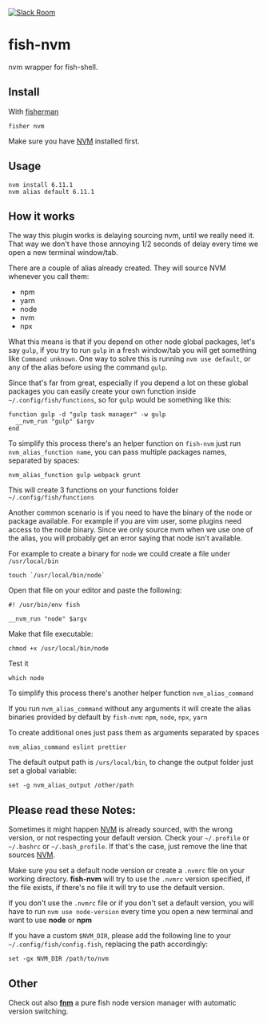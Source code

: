 [![Slack Room][slack-badge]][slack-link]

# fish-nvm

nvm wrapper for fish-shell.

## Install

With [fisherman]

```fish
fisher nvm
```

Make sure you have [NVM] installed first.

## Usage

```fish
nvm install 6.11.1
nvm alias default 6.11.1
```

## How it works

The way this plugin works is delaying sourcing nvm, until we really need it. That way we don't have those annoying 1/2 seconds of delay every time we open a new terminal window/tab.

There are a couple of alias already created. They will source NVM whenever you call them:
* npm
* yarn
* node
* nvm
* npx

What this means is that if you depend on other node global packages, let's say `gulp`, if you try to run `gulp` in a fresh window/tab you will get something like `Command unknown`.
One way to solve this is running `nvm use default`, or any of the alias before using the command `gulp`.

Since that's far from great, especially if you depend a lot on these global packages you can easily create your own function inside `~/.config/fish/functions`, so for `gulp` would be something like this:

```fish
function gulp -d "gulp task manager" -w gulp
  __nvm_run "gulp" $argv
end
```

To simplify this process there's an helper function on `fish-nvm` just run `nvm_alias_function name`, you can pass multiple packages names, separated by spaces:

```fish
nvm_alias_function gulp webpack grunt
```

This will create 3 functions on your functions folder `~/.config/fish/functions`

Another common scenario is if you need to have the binary of the node or package available. For example if you are vim user, some plugins need access to the node binary.
Since we only source nvm when we use one of the alias, you will probably get an error saying that node isn't available.

For example to create a binary for `node` we could create a file under `/usr/local/bin`

```fish
touch `/usr/local/bin/node`
```

Open that file on your editor and paste the following:

```fish
#! /usr/bin/env fish

__nvm_run "node" $argv
```

Make that file executable:

```fish
chmod +x /usr/local/bin/node
```

Test it

```fish
which node
```

To simplify this process there's another helper function `nvm_alias_command`

If you run `nvm_alias_command` without any arguments it will create the alias binaries provided by default by `fish-nvm`: `npm`, `node`, `npx`, `yarn`

To create additional ones just pass them as arguments separated by spaces

```fish
nvm_alias_command eslint prettier
```

The default output path is `/urs/local/bin`, to change the output folder just set a global variable:

```fish
set -g nvm_alias_output /other/path
```

## Please read these Notes:

Sometimes it might happen [NVM] is already sourced, with the wrong version, or not respecting your default version. Check your `~/.profile` or `~/.bashrc` or `~/.bash_profile`. If that's the case, just remove the line that sources [NVM].

Make sure you set a default node version or create a `.nvmrc` file on your working directory.
**fish-nvm** will try to use the `.nvmrc` version specified, if the file exists, if there's no file it will try to use the default version.

If you don't use the `.nvmrc` file or if you don't set a default version, you will have to run `nvm use node-version` every time you open a new terminal and want to use **node** or **npm**

If you have a custom `$NVM_DIR`, please add the following line to your `~/.config/fish/config.fish`, replacing the path accordingly:

```fish
set -gx NVM_DIR /path/to/nvm
```

## Other

Check out also **[fnm]** a pure fish node version manager with automatic version switching.

[slack-link]: https://fisherman-wharf.herokuapp.com
[slack-badge]: https://fisherman-wharf.herokuapp.com/badge.svg
[fisherman]: https://github.com/fisherman/fisherman
[NVM]: https://github.com/creationix/nvm
[fnm]: https://github.com/fisherman/fnm
